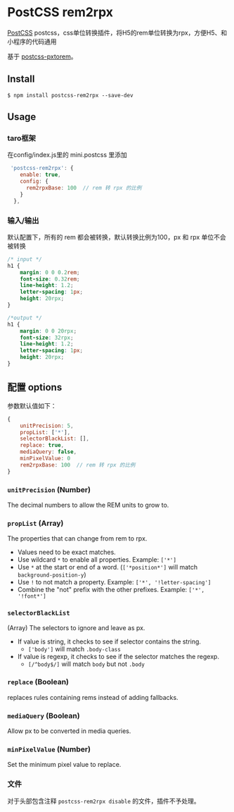 # PostCSS rem2rpx 

[PostCSS](https://github.com/zDaoYang/postcss-rem2rpx) postcss，css单位转换插件，将H5的rem单位转换为rpx，方便H5、和小程序的代码通用

基于 [postcss-pxtorem](https://github.com/cuth/postcss-pxtorem)。

## Install

```shell
$ npm install postcss-rem2rpx --save-dev
```


## Usage

### taro框架

在config/index.js里的 mini.postcss 里添加 
```js
 'postcss-rem2rpx': {
    enable: true,
    config: {
      rem2rpxBase: 100  // rem 转 rpx 的比例
    }
  },
```


### 输入/输出

默认配置下，所有的 rem 都会被转换，默认转换比例为100，px 和 rpx 单位不会被转换

```css
/* input */
h1 {
    margin: 0 0 0.2rem;
    font-size: 0.32rem;
    line-height: 1.2;
    letter-spacing: 1px;
    height: 20rpx;
}

/*output */
h1 {
    margin: 0 0 20rpx;
    font-size: 32rpx;
    line-height: 1.2;
    letter-spacing: 1px;
    height: 20rpx;
}


```

## 配置 **options** 
参数默认值如下：

```js
{
    unitPrecision: 5,
    propList: ['*'],
    selectorBlackList: [],
    replace: true,
    mediaQuery: false,
    minPixelValue: 0
    rem2rpxBase: 100  // rem 转 rpx 的比例
}
```

### `unitPrecision` (Number) 
The decimal numbers to allow the REM units to grow to.

### `propList` (Array) 
The properties that can change from rem to rpx.

- Values need to be exact matches.
- Use wildcard `*` to enable all properties. Example: `['*']`
- Use `*` at the start or end of a word. (`['*position*']` will match `background-position-y`)
- Use `!` to not match a property. Example: `['*', '!letter-spacing']`
- Combine the "not" prefix with the other prefixes. Example: `['*', '!font*']`
 
### `selectorBlackList`
(Array) The selectors to ignore and leave as px.
- If value is string, it checks to see if selector contains the string.
  - `['body']` will match `.body-class`
- If value is regexp, it checks to see if the selector matches the regexp.
  - `[/^body$/]` will match `body` but not `.body`

### `replace` (Boolean) 
replaces rules containing rems instead of adding fallbacks.

### `mediaQuery` (Boolean) 
Allow px to be converted in media queries.

### `minPixelValue` (Number) 
Set the minimum pixel value to replace.


### 文件
对于头部包含注释 `postcss-rem2rpx disable` 的文件，插件不予处理。

